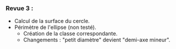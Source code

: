 ### Revue 3 :
- Calcul de la surface du cercle.  
- Périmètre de l'ellipse (non testé).  
  - Création de la classe correspondante.  
  - Changements : "petit diamètre" devient "demi-axe mineur". 